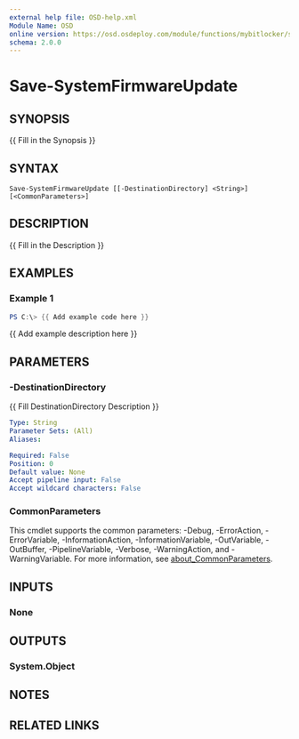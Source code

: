 ```yaml
---
external help file: OSD-help.xml
Module Name: OSD
online version: https://osd.osdeploy.com/module/functions/mybitlocker/save-mybitlockerrecoverypassword
schema: 2.0.0
---
```


# Save-SystemFirmwareUpdate

## SYNOPSIS
{{ Fill in the Synopsis }}

## SYNTAX

```
Save-SystemFirmwareUpdate [[-DestinationDirectory] <String>] [<CommonParameters>]
```

## DESCRIPTION
{{ Fill in the Description }}

## EXAMPLES

### Example 1
```powershell
PS C:\> {{ Add example code here }}
```

{{ Add example description here }}

## PARAMETERS

### -DestinationDirectory
{{ Fill DestinationDirectory Description }}

```yaml
Type: String
Parameter Sets: (All)
Aliases:

Required: False
Position: 0
Default value: None
Accept pipeline input: False
Accept wildcard characters: False
```

### CommonParameters
This cmdlet supports the common parameters: -Debug, -ErrorAction, -ErrorVariable, -InformationAction, -InformationVariable, -OutVariable, -OutBuffer, -PipelineVariable, -Verbose, -WarningAction, and -WarningVariable. For more information, see [about_CommonParameters](http://go.microsoft.com/fwlink/?LinkID=113216).

## INPUTS

### None

## OUTPUTS

### System.Object
## NOTES

## RELATED LINKS
